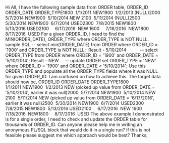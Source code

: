 Hi All,
I have the following sample data from ORDER table,
ORDER_ID ORDER_DATE ORDER_TYPE1800  1/1/2011 NEW1900  1/2/2013 (NULL)2000  5/7/2014 NEW1900  5/10/2014 NEW 2100  5/11/2014 (NULL)2500  5/30/2014 NEW1900  6/7/2014 USED2300  7/8/2015 NEW1800  5/13/2016 USED2100     6/17/2016  NEW 1600     7/18/2016  NEW1800     8/17/2016  USED
For a given ORDER_ID, I need to find the MIN(ORDER_DATE), ORDER_TYPE where ORDER_TYPE is NOT NULL.
sample SQL -- select min(ORDER_DATE) from ORDER where ORDER_ID = '1900' and ORDER_TYPE is NOT NULL;  Result - 5/10/2014           -- select ORDER_TYPE from ORDER where ORDER_ID = '1900' and ORDER_DATE = '5/10/2014'; Result - NEW     -- update ORDER set ORDER_TYPE = 'NEW' where ORDER_ID = '1900' and ORDER_DATE < '5/10/2014'; 
Use this ORDER_TYPE and populate all the ORDER_TYPE fields where it was NULL for given ORDER_ID.
I am confused on how to achieve this.
The target data should now be,
ORDER_ID ORDER_DATE ORDER_TYPE1800  1/1/2011 NEW1900  1/2/2013 NEW (picked up value from ORDER_DATE = '5/10/2014', earlier it was null)2000  5/7/2014 NEW1900  5/10/2014 NEW 2100  5/11/2014 NEW (picked up value from ORDER_DATE = '6/17/2016', earlier it was null)2500  5/30/2014 NEW1900  6/7/2014 USED2300  7/8/2015 NEW1800  5/13/2016 USED2100     6/17/2016  NEW 1600     7/18/2016  NEW1800     8/17/2016  USED
The above example I demonstrated is for a single order, I need to check and update the ORDER table for thousands of ORDER_ID.
Can anyone please help me in writing an anonymous PL/SQL block that would do it in a single run? If this is not feasible please suggest me which approach would be best?
Thanks,




